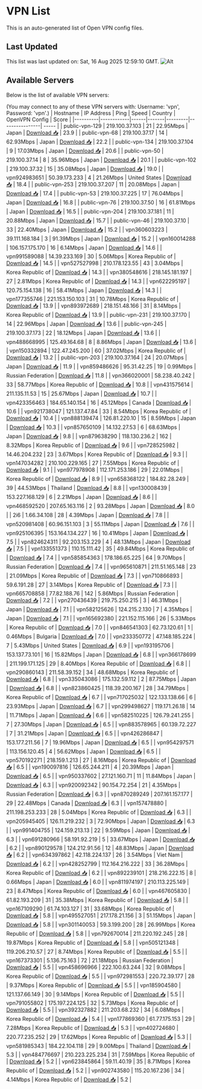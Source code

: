 # VPN List

This is an auto-generated list of Open VPN config files.

## Last Updated

This list was last updated on: Sat, 16 Aug 2025 12:59:10 GMT.
![Alt](https://repobeats.axiom.co/api/embed/186b98318ef1479477931607c1ad7d823f12451f.svg "Repobeats analytics image")

## Available Servers

Below is the list of available VPN servers:

(You may connect to any of these VPN servers with: Username: 'vpn', Password: 'vpn'.)
| Hostname | IP Address | Ping | Speed | Country | OpenVPN Config | Score |
|----------|------------|------|-------|---------|----------------| ----- |
| public-vpn-129 | 219.100.37.103 | 21 | 22.95Mbps | Japan | [Download 📥](./configs/server_0_JP.ovpn) | 23.9 |
| public-vpn-68 | 219.100.37.17 | 14 | 62.93Mbps | Japan | [Download 📥](./configs/server_1_JP.ovpn) | 22.2 |
| public-vpn-134 | 219.100.37.104 | 9 | 17.03Mbps | Japan | [Download 📥](./configs/server_2_JP.ovpn) | 20.6 |
| public-vpn-50 | 219.100.37.14 | 8 | 35.96Mbps | Japan | [Download 📥](./configs/server_3_JP.ovpn) | 20.1 |
| public-vpn-102 | 219.100.37.32 | 15 | 35.08Mbps | Japan | [Download 📥](./configs/server_4_JP.ovpn) | 19.0 |
| vpn924983651 | 50.39.173.233 | 4 | 21.26Mbps | United States | [Download 📥](./configs/server_5_US.ovpn) | 18.4 |
| public-vpn-253 | 219.100.37.207 | 11 | 20.08Mbps | Japan | [Download 📥](./configs/server_6_JP.ovpn) | 17.4 |
| public-vpn-53 | 219.100.37.225 | 17 | 76.04Mbps | Japan | [Download 📥](./configs/server_7_JP.ovpn) | 16.8 |
| public-vpn-76 | 219.100.37.50 | 16 | 61.81Mbps | Japan | [Download 📥](./configs/server_8_JP.ovpn) | 16.5 |
| public-vpn-204 | 219.100.37.181 | 11 | 20.88Mbps | Japan | [Download 📥](./configs/server_9_JP.ovpn) | 15.7 |
| public-vpn-46 | 219.100.37.10 | 33 | 22.40Mbps | Japan | [Download 📥](./configs/server_10_JP.ovpn) | 15.2 |
| vpn360603223 | 39.111.168.184 | 3 | 91.39Mbps | Japan | [Download 📥](./configs/server_11_JP.ovpn) | 15.2 |
| vpn160014288 | 106.157.175.170 | 16 | 6.14Mbps | Japan | [Download 📥](./configs/server_12_JP.ovpn) | 14.6 |
| vpn991589088 | 14.39.233.169 | 30 | 5.06Mbps | Korea Republic of | [Download 📥](./configs/server_13_KR.ovpn) | 14.5 |
| vpn527527998 | 210.178.123.55 | 43 | 3.04Mbps | Korea Republic of | [Download 📥](./configs/server_14_KR.ovpn) | 14.3 |
| vpn380548616 | 218.145.181.197 | 27 | 2.81Mbps | Korea Republic of | [Download 📥](./configs/server_15_KR.ovpn) | 14.3 |
| vpn622295197 | 120.75.154.138 | 16 | 58.41Mbps | Japan | [Download 📥](./configs/server_16_JP.ovpn) | 14.3 |
| vpn177355746 | 221.153.150.103 | 31 | 10.78Mbps | Korea Republic of | [Download 📥](./configs/server_17_KR.ovpn) | 13.9 |
| vpn893972689 | 218.151.48.166 | 31 | 8.14Mbps | Korea Republic of | [Download 📥](./configs/server_18_KR.ovpn) | 13.9 |
| public-vpn-231 | 219.100.37.170 | 14 | 22.96Mbps | Japan | [Download 📥](./configs/server_19_JP.ovpn) | 13.6 |
| public-vpn-245 | 219.100.37.173 | 22 | 18.12Mbps | Japan | [Download 📥](./configs/server_20_JP.ovpn) | 13.6 |
| vpn488668995 | 125.49.164.68 | 8 | 8.86Mbps | Japan | [Download 📥](./configs/server_21_JP.ovpn) | 13.6 |
| vpn150332894 | 122.47.245.200 | 60 | 37.02Mbps | Korea Republic of | [Download 📥](./configs/server_22_KR.ovpn) | 13.2 |
| public-vpn-203 | 219.100.37.164 | 24 | 20.07Mbps | Japan | [Download 📥](./configs/server_23_JP.ovpn) | 11.9 |
| vpn859486626 | 95.31.42.25 | 19 | 0.99Mbps | Russian Federation | [Download 📥](./configs/server_24_RU.ovpn) | 11.8 |
| vpn366020001 | 58.238.40.242 | 33 | 58.77Mbps | Korea Republic of | [Download 📥](./configs/server_25_KR.ovpn) | 10.8 |
| vpn431575614 | 211.135.11.53 | 15 | 25.67Mbps | Japan | [Download 📥](./configs/server_26_JP.ovpn) | 10.7 |
| vpn423356463 | 184.65.140.154 | 16 | 45.12Mbps | Canada | [Download 📥](./configs/server_27_CA.ovpn) | 10.6 |
| vpn921738047 | 121.137.47.84 | 33 | 8.54Mbps | Korea Republic of | [Download 📥](./configs/server_28_KR.ovpn) | 10.4 |
| vpn888139474 | 126.81.220.10 | 15 | 8.59Mbps | Japan | [Download 📥](./configs/server_29_JP.ovpn) | 10.3 |
| vpn857650109 | 14.132.27.53 | 6 | 68.63Mbps | Japan | [Download 📥](./configs/server_30_JP.ovpn) | 9.8 |
| vpn879638290 | 118.130.236.2 | 162 | 8.32Mbps | Korea Republic of | [Download 📥](./configs/server_31_KR.ovpn) | 9.6 |
| vpn728525982 | 14.46.204.232 | 23 | 3.67Mbps | Korea Republic of | [Download 📥](./configs/server_32_KR.ovpn) | 9.3 |
| vpn147034282 | 210.100.229.165 | 27 | 7.55Mbps | Korea Republic of | [Download 📥](./configs/server_33_KR.ovpn) | 9.1 |
| vpn977978908 | 112.171.253.186 | 29 | 22.01Mbps | Korea Republic of | [Download 📥](./configs/server_34_KR.ovpn) | 8.9 |
| vpn658368122 | 184.82.28.249 | 39 | 44.53Mbps | Thailand | [Download 📥](./configs/server_35_TH.ovpn) | 8.8 |
| vpn130008439 | 153.227.168.129 | 6 | 2.21Mbps | Japan | [Download 📥](./configs/server_36_JP.ovpn) | 8.6 |
| vpn468592520 | 207.65.163.116 | 2 | 93.28Mbps | Japan | [Download 📥](./configs/server_37_JP.ovpn) | 8.0 |
| 2i6 | 1.66.34.108 | 28 | 4.39Mbps | Japan | [Download 📥](./configs/server_38_JP.ovpn) | 7.8 |
| vpn520981408 | 60.96.151.103 | 3 | 55.11Mbps | Japan | [Download 📥](./configs/server_39_JP.ovpn) | 7.6 |
| vpn925106395 | 153.164.134.227 | 16 | 10.41Mbps | Japan | [Download 📥](./configs/server_40_JP.ovpn) | 7.5 |
| vpn824624311 | 92.203.153.229 | 4 | 48.13Mbps | Japan | [Download 📥](./configs/server_41_JP.ovpn) | 7.5 |
| vpn133551373 | 110.15.111.42 | 35 | 49.84Mbps | Korea Republic of | [Download 📥](./configs/server_42_KR.ovpn) | 7.4 |
| vpn585854363 | 178.186.65.225 | 64 | 9.70Mbps | Russian Federation | [Download 📥](./configs/server_43_RU.ovpn) | 7.4 |
| vpn965610871 | 211.51.165.148 | 23 | 21.09Mbps | Korea Republic of | [Download 📥](./configs/server_44_KR.ovpn) | 7.3 |
| vpn710866893 | 59.6.191.28 | 27 | 3.14Mbps | Korea Republic of | [Download 📥](./configs/server_45_KR.ovpn) | 7.3 |
| vpn665708858 | 77.82.188.76 | 142 | 5.86Mbps | Russian Federation | [Download 📥](./configs/server_46_RU.ovpn) | 7.2 |
| vpn270436439 | 219.75.250.215 | 3 | 46.31Mbps | Japan | [Download 📥](./configs/server_47_JP.ovpn) | 7.1 |
| vpn582125626 | 124.215.2.130 | 7 | 4.35Mbps | Japan | [Download 📥](./configs/server_48_JP.ovpn) | 7.1 |
| vpn165692380 | 221.152.115.166 | 26 | 5.33Mbps | Korea Republic of | [Download 📥](./configs/server_49_KR.ovpn) | 7.0 |
| vpn846541303 | 62.73.120.61 | 1 | 0.46Mbps | Bulgaria | [Download 📥](./configs/server_50_BG.ovpn) | 7.0 |
| vpn233350772 | 47.148.185.224 | 7 | 5.43Mbps | United States | [Download 📥](./configs/server_51_US.ovpn) | 6.9 |
| vpn193195706 | 153.137.73.101 | 16 | 15.82Mbps | Japan | [Download 📥](./configs/server_52_JP.ovpn) | 6.8 |
| vpn366178699 | 211.199.171.125 | 29 | 8.40Mbps | Korea Republic of | [Download 📥](./configs/server_53_KR.ovpn) | 6.8 |
| vpn290860143 | 211.58.39.152 | 34 | 48.68Mbps | Korea Republic of | [Download 📥](./configs/server_54_KR.ovpn) | 6.8 |
| vpn335043086 | 175.132.59.112 | 2 | 87.75Mbps | Japan | [Download 📥](./configs/server_55_JP.ovpn) | 6.8 |
| vpn823860425 | 118.39.200.167 | 28 | 34.79Mbps | Korea Republic of | [Download 📥](./configs/server_56_KR.ovpn) | 6.7 |
| vpn717025032 | 122.133.138.66 | 6 | 23.93Mbps | Japan | [Download 📥](./configs/server_57_JP.ovpn) | 6.7 |
| vpn299498627 | 119.171.26.18 | 14 | 11.71Mbps | Japan | [Download 📥](./configs/server_58_JP.ovpn) | 6.6 |
| vpn582510225 | 126.79.241.255 | 7 | 27.30Mbps | Japan | [Download 📥](./configs/server_59_JP.ovpn) | 6.5 |
| vpn883578965 | 60.139.72.227 | 7 | 31.21Mbps | Japan | [Download 📥](./configs/server_60_JP.ovpn) | 6.5 |
| vpn426286847 | 153.177.211.56 | 7 | 19.96Mbps | Japan | [Download 📥](./configs/server_61_JP.ovpn) | 6.5 |
| vpn954297571 | 113.156.120.45 | 4 | 56.62Mbps | Japan | [Download 📥](./configs/server_62_JP.ovpn) | 6.5 |
| vpn570192271 | 218.159.1.213 | 27 | 8.16Mbps | Korea Republic of | [Download 📥](./configs/server_63_KR.ovpn) | 6.5 |
| vpn190097816 | 126.65.244.211 | 4 | 20.39Mbps | Japan | [Download 📥](./configs/server_64_JP.ovpn) | 6.5 |
| vpn950337602 | 27.121.160.71 | 11 | 11.84Mbps | Japan | [Download 📥](./configs/server_65_JP.ovpn) | 6.3 |
| vpn920092342 | 90.154.72.254 | 21 | 4.35Mbps | Russian Federation | [Download 📥](./configs/server_66_RU.ovpn) | 6.3 |
| vpn870289249 | 207.161.157.177 | 29 | 22.48Mbps | Canada | [Download 📥](./configs/server_67_CA.ovpn) | 6.3 |
| vpn157478880 | 211.198.253.233 | 28 | 5.04Mbps | Korea Republic of | [Download 📥](./configs/server_68_KR.ovpn) | 6.3 |
| vpn205945405 | 126.11.219.232 | 3 | 72.90Mbps | Japan | [Download 📥](./configs/server_69_JP.ovpn) | 6.3 |
| vpn991404755 | 124.159.213.13 | 22 | 9.59Mbps | Japan | [Download 📥](./configs/server_70_JP.ovpn) | 6.3 |
| vpn691280966 | 58.191.92.219 | 5 | 33.67Mbps | Japan | [Download 📥](./configs/server_71_JP.ovpn) | 6.2 |
| vpn890129578 | 124.212.91.56 | 12 | 48.83Mbps | Japan | [Download 📥](./configs/server_72_JP.ovpn) | 6.2 |
| vpn634397862 | 42.118.224.137 | 26 | 3.54Mbps | Viet Nam | [Download 📥](./configs/server_73_VN.ovpn) | 6.2 |
| vpn428252799 | 112.164.216.222 | 33 | 36.28Mbps | Korea Republic of | [Download 📥](./configs/server_74_KR.ovpn) | 6.2 |
| vpn892239101 | 218.216.222.15 | 8 | 0.66Mbps | Japan | [Download 📥](./configs/server_75_JP.ovpn) | 6.0 |
| vpn811974197 | 210.113.225.149 | 23 | 8.47Mbps | Korea Republic of | [Download 📥](./configs/server_76_KR.ovpn) | 6.0 |
| vpn467605830 | 61.82.193.209 | 31 | 35.38Mbps | Korea Republic of | [Download 📥](./configs/server_77_KR.ovpn) | 5.8 |
| vpn167109290 | 61.74.103.127 | 31 | 33.68Mbps | Korea Republic of | [Download 📥](./configs/server_78_KR.ovpn) | 5.8 |
| vpn495527051 | 217.178.21.156 | 3 | 51.15Mbps | Japan | [Download 📥](./configs/server_79_JP.ovpn) | 5.8 |
| vpn301140053 | 59.3.199.200 | 28 | 26.99Mbps | Korea Republic of | [Download 📥](./configs/server_80_KR.ovpn) | 5.8 |
| vpn792670014 | 211.220.192.245 | 28 | 19.87Mbps | Korea Republic of | [Download 📥](./configs/server_81_KR.ovpn) | 5.8 |
| vpn505121348 | 119.206.210.57 | 27 | 8.74Mbps | Korea Republic of | [Download 📥](./configs/server_82_KR.ovpn) | 5.5 |
| vpn167373301 | 5.136.75.163 | 72 | 21.18Mbps | Russian Federation | [Download 📥](./configs/server_83_RU.ovpn) | 5.5 |
| vpn458696966 | 222.100.63.244 | 32 | 9.08Mbps | Korea Republic of | [Download 📥](./configs/server_84_KR.ovpn) | 5.5 |
| vpn972981553 | 220.72.39.177 | 28 | 9.37Mbps | Korea Republic of | [Download 📥](./configs/server_85_KR.ovpn) | 5.5 |
| vpn185904580 | 121.137.66.149 | 30 | 9.14Mbps | Korea Republic of | [Download 📥](./configs/server_86_KR.ovpn) | 5.5 |
| vpn791055802 | 175.197.224.125 | 32 | 5.73Mbps | Korea Republic of | [Download 📥](./configs/server_87_KR.ovpn) | 5.5 |
| vpn392327882 | 211.203.68.232 | 34 | 6.08Mbps | Korea Republic of | [Download 📥](./configs/server_88_KR.ovpn) | 5.4 |
| vpn177869360 | 61.77.175.153 | 29 | 7.28Mbps | Korea Republic of | [Download 📥](./configs/server_89_KR.ovpn) | 5.3 |
| vpn402724680 | 220.77.235.252 | 29 | 17.62Mbps | Korea Republic of | [Download 📥](./configs/server_90_KR.ovpn) | 5.3 |
| vpn581985343 | 184.22.104.118 | 29 | 9.00Mbps | Thailand | [Download 📥](./configs/server_91_TH.ovpn) | 5.3 |
| vpn484776697 | 210.223.225.234 | 31 | 7.59Mbps | Korea Republic of | [Download 📥](./configs/server_92_KR.ovpn) | 5.2 |
| vpn623845864 | 59.11.40.19 | 35 | 8.71Mbps | Korea Republic of | [Download 📥](./configs/server_93_KR.ovpn) | 5.2 |
| vpn902743580 | 115.20.167.236 | 34 | 4.14Mbps | Korea Republic of | [Download 📥](./configs/server_94_KR.ovpn) | 5.2 |

